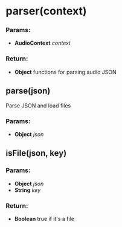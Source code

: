 

<!-- Start src/parser.js -->

# parser(context)

### Params:

* **AudioContext** *context*

### Return:

* **Object** functions for parsing audio JSON

## parse(json)

Parse JSON and load files

### Params:

* **Object** *json* 

## isFile(json, key)

### Params:

* **Object** *json* 
* **String** *key* 

### Return:

* **Boolean** true if it's a file

<!-- End src/parser.js -->

